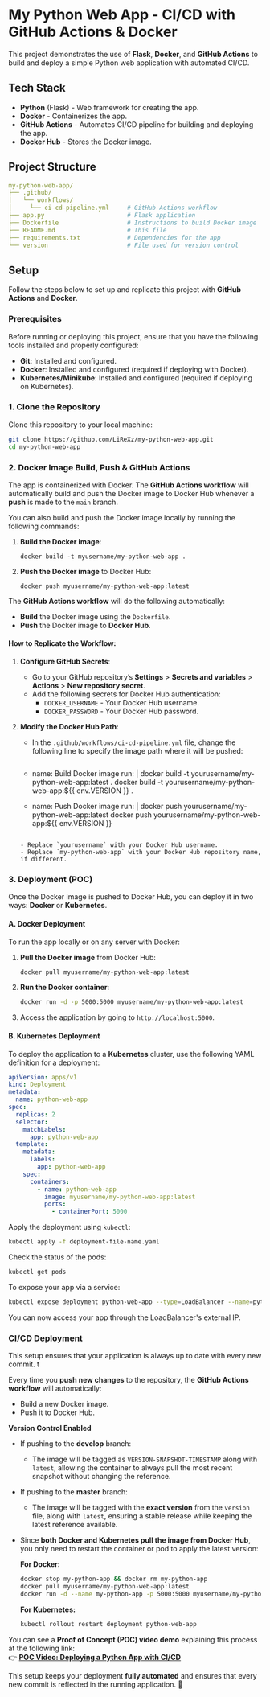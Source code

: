 # My Python Web App - CI/CD with GitHub Actions & Docker

This project demonstrates the use of **Flask**, **Docker**, and **GitHub Actions** to build and deploy a simple Python web application with automated CI/CD.

## Tech Stack

- **Python** (Flask) - Web framework for creating the app.
- **Docker** - Containerizes the app.
- **GitHub Actions** - Automates CI/CD pipeline for building and deploying the app.
- **Docker Hub** - Stores the Docker image.

## Project Structure

```yaml
my-python-web-app/
├── .github/ 
│   └── workflows/ 
│     └── ci-cd-pipeline.yml     # GitHub Actions workflow 
├── app.py                       # Flask application 
├── Dockerfile                   # Instructions to build Docker image
├── README.md                    # This file
├── requirements.txt             # Dependencies for the app 
└── version                      # File used for version control
```

## Setup

Follow the steps below to set up and replicate this project with **GitHub Actions** and **Docker**.

### Prerequisites

Before running or deploying this project, ensure that you have the following tools installed and properly configured:

- **Git**: Installed and configured.  
- **Docker**: Installed and configured (required if deploying with Docker).  
- **Kubernetes/Minikube**: Installed and configured (required if deploying on Kubernetes).  

### 1. Clone the Repository

Clone this repository to your local machine:

```bash
git clone https://github.com/LiReXz/my-python-web-app.git
cd my-python-web-app
```

### 2. Docker Image Build, Push & GitHub Actions

The app is containerized with Docker. The **GitHub Actions workflow** will automatically build and push the Docker image to Docker Hub whenever a **push** is made to the `main` branch.

You can also build and push the Docker image locally by running the following commands:

1. **Build the Docker image**:
   ```
   docker build -t myusername/my-python-web-app .
   ```

2. **Push the Docker image** to Docker Hub:
   ```
   docker push myusername/my-python-web-app:latest
   ```

The **GitHub Actions workflow** will do the following automatically:
- **Build** the Docker image using the `Dockerfile`.
- **Push** the Docker image to **Docker Hub**.

#### How to Replicate the Workflow:

1. **Configure GitHub Secrets**:
   - Go to your GitHub repository’s **Settings** > **Secrets and variables** > **Actions** > **New repository secret**.
   - Add the following secrets for Docker Hub authentication:
     - `DOCKER_USERNAME` - Your Docker Hub username.
     - `DOCKER_PASSWORD` - Your Docker Hub password.
   
2. **Modify the Docker Hub Path**:
   - In the `.github/workflows/ci-cd-pipeline.yml` file, change the following line to specify the image path where it will be pushed:
     ```yaml
    - name: Build Docker image
      run: |
        docker build -t yourusername/my-python-web-app:latest .
        docker build -t yourusername/my-python-web-app:${{ env.VERSION }} .

    - name: Push Docker image
      run: |
        docker push yourusername/my-python-web-app:latest
        docker push yourusername/my-python-web-app:${{ env.VERSION }}
     ```

   - Replace `yourusername` with your Docker Hub username.
   - Replace `my-python-web-app` with your Docker Hub repository name, if different.

### 3. Deployment (POC)

Once the Docker image is pushed to Docker Hub, you can deploy it in two ways: **Docker** or **Kubernetes**.

#### A. **Docker Deployment**

To run the app locally or on any server with Docker:

1. **Pull the Docker image** from Docker Hub:
   ```bash
   docker pull myusername/my-python-web-app:latest
   ```

2. **Run the Docker container**:
   ```bash
   docker run -d -p 5000:5000 myusername/my-python-web-app:latest
   ```

3. Access the application by going to `http://localhost:5000`.

#### B. **Kubernetes Deployment**

To deploy the application to a **Kubernetes** cluster, use the following YAML definition for a deployment:

```yaml
apiVersion: apps/v1
kind: Deployment
metadata:
  name: python-web-app
spec:
  replicas: 2
  selector:
    matchLabels:
      app: python-web-app
  template:
    metadata:
      labels:
        app: python-web-app
    spec:
      containers:
        - name: python-web-app
          image: myusername/my-python-web-app:latest
          ports:
            - containerPort: 5000
```

Apply the deployment using `kubectl`:

```bash
kubectl apply -f deployment-file-name.yaml
```

Check the status of the pods:

```bash
kubectl get pods
```

To expose your app via a service:

```bash
kubectl expose deployment python-web-app --type=LoadBalancer --name=python-web-app-service
```

You can now access your app through the LoadBalancer's external IP.

### CI/CD Deployment

This setup ensures that your application is always up to date with every new commit.  t

Every time you **push new changes** to the repository, the **GitHub Actions workflow** will automatically:  
- Build a new Docker image.  
- Push it to Docker Hub.  

**Version Control Enabled**
- If pushing to the **develop** branch:  
  - The image will be tagged as `VERSION-SNAPSHOT-TIMESTAMP` along with `latest`, allowing the container to always pull the most recent snapshot without changing the reference.  
- If pushing to the **master** branch:  
  - The image will be tagged with the **exact version** from the `version` file, along with `latest`, ensuring a stable release while keeping the latest reference available.  
  
- Since **both Docker and Kubernetes pull the image from Docker Hub**, you only need to restart the container or pod to apply the latest version:  

  **For Docker:**
  ```bash
  docker stop my-python-app && docker rm my-python-app
  docker pull myusername/my-python-web-app:latest
  docker run -d --name my-python-app -p 5000:5000 myusername/my-python-web-app:latest
  ```

  **For Kubernetes:**
  ```bash
  kubectl rollout restart deployment python-web-app
  ```

You can see a **Proof of Concept (POC) video demo** explaining this process at the following link:  
👉 **[POC Video: Deploying a Python App with CI/CD](https://www.youtube.com/watch?v=lirexz)**   

This setup keeps your deployment **fully automated** and ensures that every new commit is reflected in the running application. 🚀
